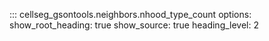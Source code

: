 ::: cellseg_gsontools.neighbors.nhood_type_count
    options:
      show_root_heading: true
      show_source: true
      heading_level: 2
